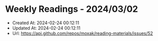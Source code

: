 # Weekly Readings - 2024/03/02

- Created At: 2024-02-24 00:12:11
- Updated At: 2024-02-24 00:12:11
- Url: https://api.github.com/repos/moxak/reading-materials/issues/52

